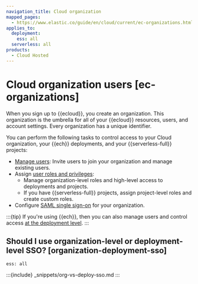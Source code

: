 ```yaml
---
navigation_title: Cloud organization
mapped_pages:
  - https://www.elastic.co/guide/en/cloud/current/ec-organizations.html
applies_to:
  deployment:
    ess: all
  serverless: all
products:
  - Cloud Hosted
---
```


# Cloud organization users [ec-organizations]

When you sign up to {{ecloud}}, you create an organization. This organization is the umbrella for all of your {{ecloud}} resources, users, and account settings. Every organization has a unique identifier.

You can perform the following tasks to control access to your Cloud organization, your {{ech}} deployments, and your {{serverless-full}} projects:

* [Manage users](/deploy-manage/users-roles/cloud-organization/manage-users.md): Invite users to join your organization and manage existing users.
* Assign [user roles and privileges](/deploy-manage/users-roles/cloud-organization/user-roles.md): 
  * Manage organization-level roles and high-level access to deployments and projects. 
  * If you have {{serverless-full}} projects, assign project-level roles and create custom roles.
* Configure [SAML single sign-on](/deploy-manage/users-roles/cloud-organization/configure-saml-authentication.md) for your organization.

:::{tip}
If you're using {{ech}}, then you can also manage users and control access [at the deployment level](/deploy-manage/users-roles/cluster-or-deployment-auth.md).
:::

## Should I use organization-level or deployment-level SSO? [organization-deployment-sso] 

```{applies_to}
ess: all
```

:::{include} _snippets/org-vs-deploy-sso.md
:::